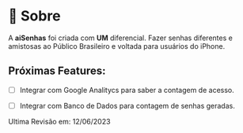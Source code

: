 # :page_with_curl: Sobre
A **aiSenhas** foi criada com **UM** diferencial.
Fazer senhas diferentes e amistosas ao Público Brasileiro e voltada para usuários do iPhone.

## Próximas Features:

- [ ] Integrar com Google Analitycs para saber a contagem de acesso.

- [ ] Integrar com Banco de Dados para contagem de senhas geradas.

Ultima Revisão em: 12/06/2023

